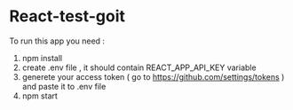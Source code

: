 # React-test-goit
To run this app you need :
1) npm install
2) create .env file , it should contain REACT_APP_API_KEY variable
3) generete your access token ( go to https://github.com/settings/tokens )  and paste it to .env file 
4) npm start
